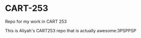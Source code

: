 # CART-253
Repo for my work in CART 253

This is Aliyah's CART253 repo that is actually awesome:3PSPPSP